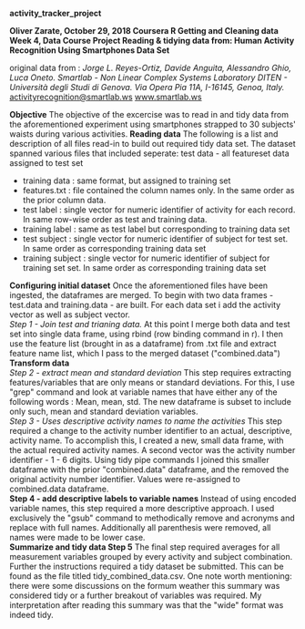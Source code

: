 **activity_tracker_project**

**Oliver Zarate,  October 29, 2018 
Coursera R Getting and Cleaning data Week 4, Data Course Project
Reading & tidying data from:
Human Activity Recognition Using Smartphones Data Set**   

original data from :
*Jorge L. Reyes-Ortiz, Davide Anguita, Alessandro Ghio, Luca Oneto.
Smartlab - Non Linear Complex Systems Laboratory
DITEN - Università degli Studi di Genova.
Via Opera Pia 11A, I-16145, Genoa, Italy.*
activityrecognition@smartlab.ws
www.smartlab.ws

**Objective**
The objective of the excercise was to read in and tidy data from the aforementioned experiment using smartphones strapped to 30 subjects' waists during various activities. 
**Reading data**
The following is a list and description of all files read-in to build out required tidy data set.
The dataset spanned various files that included seperate:
test data - all featureset data assigned to test set
- training data : same format, but assigned to training set
- features.txt  : file contained the column names only. In the same order as the prior column data.
- test label    : single vector for numeric identifier of activity for each record. In same row-wise order
             as test and training data.
- training label : same as test label  but corresponding to training data set
- test subject : single vector for numeric identifier of subject for test set. In same order as 
                  corresponding training data set
- training subject : single vector for numeric identifier of subject for training set set. In same order as 
                  corresponding training data set<br/>

**Configuring initial dataset**
 Once the aforementioned files have been ingested, the dataframes are merged. To begin with two data frames - test.data and training.data - are built. For each data set i add the activity vector as well as subject vector.<br/> 
 *Step 1 - Join test and trianing data.* 
 At this point I merge both data and test set into single data frame, using rbind (row binding command in r). 
 I then use the feature list (brought in as a dataframe) from .txt file and extract feature name list, which 
 I pass to the merged dataset ("combined.data")<br/>
 **Transform data**<br/>
 *Step 2 - extract mean and standard deviation*
This step requires extracting features/variables that are only means or standard deviations. For this, I use "grep" command
and look at variable names that have either any of the  following words : Mean, mean, std. The new dataframe is subset to include
only such, mean and standard deviation variables.<br/>
 *Step 3 - Uses descriptive activity names to name the activities*
 This step required a change to the activity number identifier to an actual, descriptive, activity name. To accomplish this, I created a new, small data frame, with the actual required activity names. A second vector was the activity number identifier - 1 - 6 digits.
Using tidy pipe commands I joined this smaller dataframe with the prior "combined.data" dataframe, and the removed the original activity number identifier. Values were re-assigned to combined.data dataframe.<br/>
**Step 4 - add descriptive labels to variable names**
 Instead of using encoded variable names, this step required a more descriptive approach. I used exclusively the "gsub" command to 
 methodically remove and acronyms and replace with full names. Additionally all parenthesis were removed, all names were made to be lower case.<br/> 
 **Summarize and tidy data Step 5**
 The final step required averages for all measurement variables grouped by every activity and subject combination. Further the instructions required a tidy dataset be submitted. This can be found as the file titled tidy_combined_data.csv. One note worth
 mentioning: there were some discussions on the formum weather this summary was considered tidy or a further breakout of variables was required. My interpretation after reading this summary was that the "wide" format was indeed tidy. 


